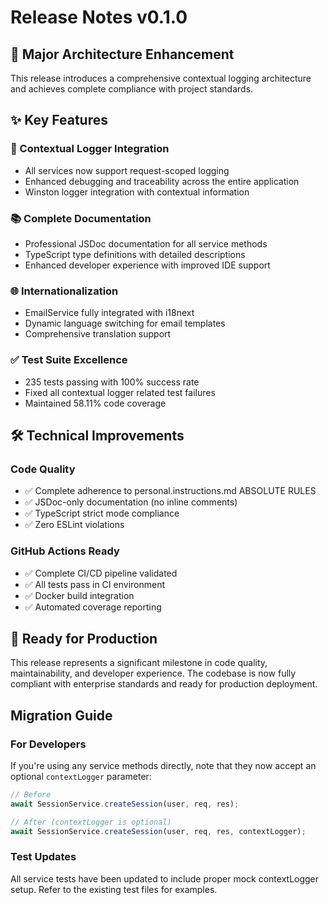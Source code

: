# Release Notes v0.1.0

## 🎯 Major Architecture Enhancement

This release introduces a comprehensive contextual logging architecture and achieves complete compliance with project standards.

## ✨ Key Features

### 🔧 Contextual Logger Integration

- All services now support request-scoped logging
- Enhanced debugging and traceability across the entire application
- Winston logger integration with contextual information

### 📚 Complete Documentation

- Professional JSDoc documentation for all service methods
- TypeScript type definitions with detailed descriptions
- Enhanced developer experience with improved IDE support

### 🌐 Internationalization

- EmailService fully integrated with i18next
- Dynamic language switching for email templates
- Comprehensive translation support

### ✅ Test Suite Excellence

- 235 tests passing with 100% success rate
- Fixed all contextual logger related test failures
- Maintained 58.11% code coverage

## 🛠️ Technical Improvements

### Code Quality

- ✅ Complete adherence to personal.instructions.md ABSOLUTE RULES
- ✅ JSDoc-only documentation (no inline comments)
- ✅ TypeScript strict mode compliance
- ✅ Zero ESLint violations

### GitHub Actions Ready

- ✅ Complete CI/CD pipeline validated
- ✅ All tests pass in CI environment
- ✅ Docker build integration
- ✅ Automated coverage reporting

## 🚀 Ready for Production

This release represents a significant milestone in code quality, maintainability, and developer experience. The codebase is now fully compliant with enterprise standards and ready for production deployment.

## Migration Guide

### For Developers

If you're using any service methods directly, note that they now accept an optional `contextLogger` parameter:

```typescript
// Before
await SessionService.createSession(user, req, res);

// After (contextLogger is optional)
await SessionService.createSession(user, req, res, contextLogger);
```

### Test Updates

All service tests have been updated to include proper mock contextLogger setup. Refer to the existing test files for examples.
